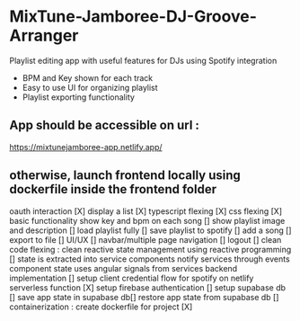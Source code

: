 # MixTune-Jamboree-DJ-Groove-Arranger
Playlist editing app with useful features for DJs using Spotify integration
 - BPM and Key shown for each track
 - Easy to use UI for organizing playlist
 - Playlist exporting functionality

## App should be accessible on url : 
https://mixtunejamboree-app.netlify.app/

## otherwise, launch frontend locally using dockerfile inside the frontend folder

oauth interaction [X]
display a list [X]
typescript flexing [X]
css flexing [X]
basic functionality
    show key and bpm on each song []
    show playlist image and description []
    load playlist fully []
    save playlist to spotify []
    add a song []
    export to file []
UI/UX []
    navbar/multiple page navigation []
    logout []
clean code flexing : 
    clean reactive state management using reactive programming []
    state is extracted into service
    components notify services through events
    component state uses angular signals from services
backend implementation []
    setup client credential flow for spotify on netlify serverless function [X]
    setup firebase authentication []
    setup supabase db []
    save app state in supabase db­[]
    restore app state from supabase db []
containerization : create dockerfile for project [X]
